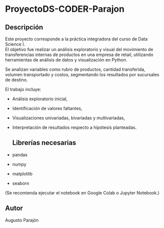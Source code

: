 # ProyectoDS-CODER-Parajon

## Descripción

Este proyecto corresponde a la práctica integradora del curso de Data Science I.  
El objetivo fue realizar un análisis exploratorio y visual del movimiento de transferencias internas de productos en una empresa de retail, utilizando herramientas de análisis de datos y visualización en Python.

Se analizan variables como rubro de productos, cantidad transferida, volumen transportado y costos, segmentando los resultados por sucursales de destino.

El trabajo incluye:
- Análisis exploratorio inicial,
- Identificación de valores faltantes,
- Visualizaciones univariadas, bivariadas y multivariadas,
- Interpretación de resultados respecto a hipótesis planteadas.

  ## Librerías necesarias

- pandas
- numpy
- matplotlib
- seaborn

(Se recomienda ejecutar el notebook en Google Colab o Jupyter Notebook.)

## Autor

Augusto Parajón
